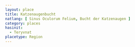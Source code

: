 ```yaml
---
layout: place
title: Katzenaugenbucht
natlang: [ Sinus Oculorum Felium, Bucht der Katzenaugen ]
category: places
hasinit:
  - Teryvnat
placetype: Region
---
```

